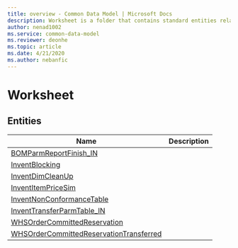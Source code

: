 ```yaml
---
title: overview - Common Data Model | Microsoft Docs
description: Worksheet is a folder that contains standard entities related to the Common Data Model.
author: nenad1002
ms.service: common-data-model
ms.reviewer: deonhe
ms.topic: article
ms.date: 4/21/2020
ms.author: nebanfic
---
```


# Worksheet


## Entities

|Name|Description|
|---|---|
|[BOMParmReportFinish_IN](BOMParmReportFinish_IN.md)||
|[InventBlocking](InventBlocking.md)||
|[InventDimCleanUp](InventDimCleanUp.md)||
|[InventItemPriceSim](InventItemPriceSim.md)||
|[InventNonConformanceTable](InventNonConformanceTable.md)||
|[InventTransferParmTable_IN](InventTransferParmTable_IN.md)||
|[WHSOrderCommittedReservation](WHSOrderCommittedReservation.md)||
|[WHSOrderCommittedReservationTransferred](WHSOrderCommittedReservationTransferred.md)||
